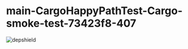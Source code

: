 # main-CargoHappyPathTest-Cargo-smoke-test-73423f8-407

![depshield](https://depshield.sonatype.org/badges/depshield-prod/main-CargoHappyPathTest-Cargo-smoke-test-73423f8-407/depshield.svg)
